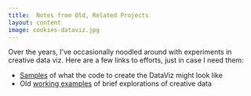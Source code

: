 ```yaml
---
title:  Notes from Old, Related Projects
layout: content
image: cookies-dataviz.jpg
---
```


 Over the years, I've occasionally noodled around with experiments in creative data viz. Here are a few links to efforts, just in case I need them:
- [Samples](code-examples.html) of what the code to create the DataViz might look like
- Old [working examples](old-dataviz-examples.html) of brief explorations of creative data
